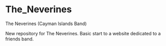# The_Neverines
The Neverines (Cayman Islands Band)

New repository for The Neverines. Basic start to a website dedicated to a friends band.
